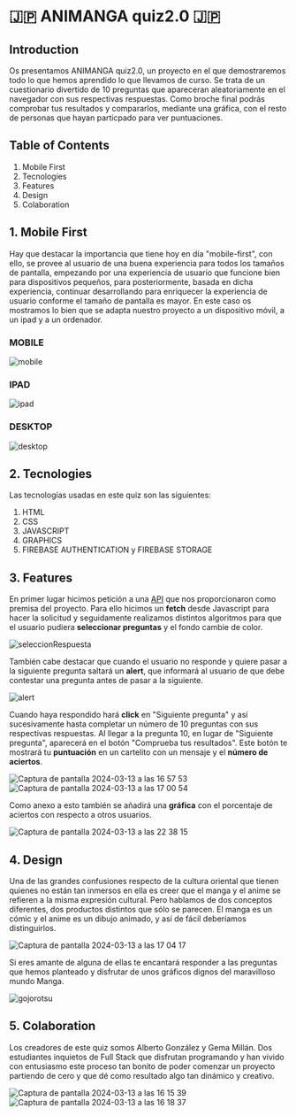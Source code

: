 # 🇯🇵 ANIMANGA quiz2.0 🇯🇵

## Introduction
Os presentamos ANIMANGA quiz2.0, un proyecto en el que demostraremos todo lo que hemos aprendido lo que llevamos de curso. Se trata de un cuestionario divertido de 10 preguntas que apareceran aleatoriamente en el navegador con sus respectivas respuestas. Como broche final podrás comprobar tus resultados y compararlos, mediante una gráfica, con el resto de personas que hayan particpado para ver puntuaciones.

## Table of Contents
1. Mobile First
2. Tecnologies
3. Features
4. Design
5. Colaboration

## 1. Mobile First

Hay que destacar la importancia que tiene hoy en día "mobile-first", con ello, se provee al usuario de una buena experiencia para todos los tamaños de pantalla, empezando por una experiencia de usuario que funcione bien para dispositivos pequeños, para posteriormente, basada en dicha experiencia, continuar desarrollando para enriquecer la experiencia de usuario conforme el tamaño de pantalla es mayor. En este caso os mostramos lo bien que se adapta nuestro proyecto a un dispositivo móvil, a un ipad y a un ordenador.

### MOBILE
![mobile](https://github.com/Gemagit/quiz2.0/assets/143506667/3e888ea9-e00d-406c-9b38-bc390955b284)

### IPAD
![ipad](https://github.com/Gemagit/quiz2.0/assets/143506667/c3de51bd-4fe1-4b35-bfc9-0ae6382fb6f5)

### DESKTOP
![desktop](https://github.com/Gemagit/quiz2.0/assets/143506667/fe591e99-7fec-42e1-bb75-18d2e3913682)

## 2. Tecnologies

Las tecnologías usadas en este quiz son las siguientes:
1. HTML
2. CSS
3. JAVASCRIPT
4. GRAPHICS
5. FIREBASE AUTHENTICATION y  FIREBASE STORAGE


## 3. Features

En primer lugar hicimos petición a una [API](https://opentdb.com/) que nos proporcionaron como premisa del proyecto. Para ello hicimos un **fetch** desde Javascript para hacer la solicitud y seguidamente realizamos distintos algoritmos para que el usuario pudiera **seleccionar preguntas** y el fondo cambie de color. 

![seleccionRespuesta](https://github.com/Gemagit/quiz2.0/assets/143506667/49e2f223-64d7-48e3-864b-a37fc2238a3a)

También cabe destacar que cuando el usuario no responde y quiere pasar a la siguiente pregunta saltará un **alert**, que informará al usuario de que debe contestar una pregunta antes de pasar a la siguiente. 

![alert](https://github.com/Gemagit/quiz2.0/assets/143506667/1650e5b9-d662-40ba-a66c-20c88e325828)

Cuando haya respondido hará **click** en "Siguiente pregunta" y así sucesivamente hasta completar un número de 10 preguntas con sus respectivas respuestas. Al llegar a la pregunta 10, en lugar de "Siguiente pregunta", aparecerá en el botón "Comprueba tus resultados". Este botón te mostrará tu **puntuación** en un cartelito con un mensaje y el **número de aciertos**.

![Captura de pantalla 2024-03-13 a las 16 57 53](https://github.com/Gemagit/quiz2.0/assets/143506667/fa3c8021-3733-4ccf-b93a-89dfe358e0e2)
![Captura de pantalla 2024-03-13 a las 17 00 54](https://github.com/Gemagit/quiz2.0/assets/143506667/1c95e491-a15e-414d-b432-58b02ca5783a)

Como anexo a esto también se añadirá una **gráfica** con el porcentaje de aciertos con respecto a otros usuarios.

![Captura de pantalla 2024-03-13 a las 22 38 15](https://github.com/Gemagit/quiz2.0/assets/143506667/e1439d0c-16fb-4f77-98bc-6f24a576a99f)

## 4. Design

Una de las grandes confusiones respecto de la cultura oriental que tienen quienes no están tan inmersos en ella es creer que el manga y el anime se refieren a la misma expresión cultural. Pero hablamos de dos conceptos diferentes, dos productos distintos que sólo se parecen. El manga es un cómic y el anime es un dibujo animado, y así de fácil deberíamos distinguirlos. 

![Captura de pantalla 2024-03-13 a las 17 04 17](https://github.com/Gemagit/quiz2.0/assets/143506667/f64407e6-4daa-4da4-a23e-4f949b489aa0)

Si eres amante de alguna de ellas te encantará responder a las preguntas que hemos planteado y disfrutar de unos gráficos dignos del maravilloso mundo Manga. 

![gojorotsu](https://github.com/Gemagit/quiz2.0/assets/143506667/4b7c5607-d3d1-4217-8309-6c51b31f0dfe)


## 5. Colaboration

Los creadores de este quiz somos Alberto González y Gema Millán. Dos estudiantes inquietos de Full Stack que disfrutan programando y han vivido con entusiasmo este proceso tan bonito de poder comenzar un proyecto partiendo de cero y que dé como resultado algo tan dinámico y creativo.

![Captura de pantalla 2024-03-13 a las 16 15 39](https://github.com/Gemagit/quiz2.0/assets/143506667/4b5a34e0-1914-4145-af1f-a52c3c407f59)
![Captura de pantalla 2024-03-13 a las 16 18 37](https://github.com/Gemagit/quiz2.0/assets/143506667/5fde3cb5-86b7-4e4a-b5f7-d6e5c86a93e7)




